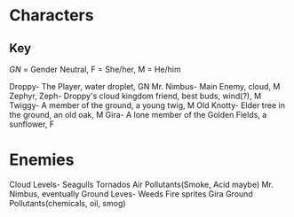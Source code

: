# Characters
## Key 
*GN* = Gender Neutral, F = She/her, M = He/him

Droppy- The Player, water droplet, GN
Mr. Nimbus- Main Enemy, cloud, M
Zephyr, Zeph- Droppy's cloud kingdom friend, best buds, wind(?), M
Twiggy- A member of the ground, a young twig, M
Old Knotty- Elder tree in the ground, an old oak, M
Gira- A lone member of the Golden Fields, a sunflower, F

# Enemies
Cloud Levels- 
Seagulls
Tornados
Air Pollutants(Smoke, Acid maybe)
Mr. Nimbus, eventually
Ground Leves-
Weeds
Fire sprites
Gira
Ground Pollutants(chemicals, oil, smog)
